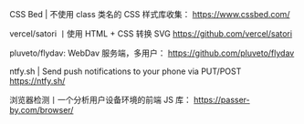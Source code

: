 CSS Bed | 不使用 class 类名的 CSS 样式库收集：
https://www.cssbed.com/

vercel/satori 丨使用 HTML + CSS 转换 SVG
https://github.com/vercel/satori

pluveto/flydav: WebDav 服务端，多用户：
https://github.com/pluveto/flydav

ntfy.sh | Send push notifications to your phone via PUT/POST
https://ntfy.sh/

浏览器检测丨一个分析用户设备环境的前端 JS 库：
https://passer-by.com/browser/

